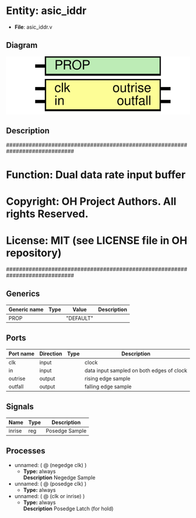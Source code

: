 # Entity: asic_iddr

- **File**: asic_iddr.v
## Diagram

![Diagram](asic_iddr.svg "Diagram")
## Description

#############################################################################
# Function: Dual data rate input buffer                                     #
# Copyright: OH Project Authors. All rights Reserved.                       #
# License:  MIT (see LICENSE file in OH repository)                         #
#############################################################################

## Generics

| Generic name | Type | Value     | Description |
| ------------ | ---- | --------- | ----------- |
| PROP         |      | "DEFAULT" |             |
## Ports

| Port name | Direction | Type | Description                               |
| --------- | --------- | ---- | ----------------------------------------- |
| clk       | input     |      | clock                                     |
| in        | input     |      | data input sampled on both edges of clock |
| outrise   | output    |      | rising edge sample                        |
| outfall   | output    |      | falling edge sample                       |
## Signals

| Name   | Type | Description      |
| ------ | ---- | ---------------- |
| inrise | reg  |  Posedge Sample  |
## Processes
- unnamed: ( @ (negedge clk) )
  - **Type:** always
</br>**Description**
 Negedge Sample 
- unnamed: ( @ (posedge clk) )
  - **Type:** always
- unnamed: ( @ (clk or inrise) )
  - **Type:** always
</br>**Description**
 Posedge Latch (for hold) 
